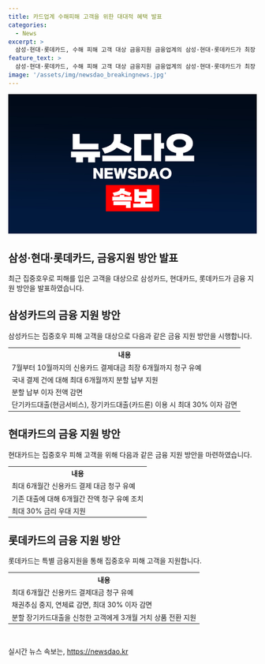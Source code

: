 ```yaml
---
title: 카드업계 수해피해 고객을 위한 대대적 혜택 발표
categories:
  - News
excerpt: >
  삼성·현대·롯데카드, 수해 피해 고객 대상 금융지원 금융업계의 삼성·현대·롯데카드가 최장 6개월까지 신용카드 결제대금 유예, 분할 납부, 이자 감면 등 수해 피해 고객을 위한 금융 지원을 발표했습니다. 피해사실확인서를 제출하면 해당 서비스를 받을 수 있으며, 피해 고객에 대한 금리 우대 혜택도 제공됩니다. 현대카드는 연체 중이더라도 채권추심을 중지하고, 장기카드대출 만기 연장을 지원하며, 롯데카드는 특별 지원을 통해 신규 대출 상품을 신청하는 고객에게 이자 감면 혜택을 주고 있습니다. 해당 서비스는 지역 행정 관청이 발급한 피해사실확인서를 제출하여 받을 수 있으며, 신청 기간은 제한되어 있습니다.
feature_text: >
  삼성·현대·롯데카드, 수해 피해 고객 대상 금융지원 금융업계의 삼성·현대·롯데카드가 최장 6개월까지 신용카드 결제대금 유예, 분할 납부, 이자 감면 등 수해 피해 고객을 위한 금융 지원을 발표했습니다. 피해사실확인서를 제출하면 해당 서비스를 받을 수 있으며, 피해 고객에 대한 금리 우대 혜택도 제공됩니다. 현대카드는 연체 중이더라도 채권추심을 중지하고, 장기카드대출 만기 연장을 지원하며, 롯데카드는 특별 지원을 통해 신규 대출 상품을 신청하는 고객에게 이자 감면 혜택을 주고 있습니다. 해당 서비스는 지역 행정 관청이 발급한 피해사실확인서를 제출하여 받을 수 있으며, 신청 기간은 제한되어 있습니다.
image: '/assets/img/newsdao_breakingnews.jpg'
---
```


<p><img src="/assets/img/newsdao_breakingnews.jpg" alt="firstkoreanews 속보" /></p>

<h2 data-ke-size="size26">삼성·현대·롯데카드, 금융지원 방안 발표</h2>

<p data-ke-size="size16">최근 집중호우로 피해를 입은 고객을 대상으로 삼성카드, 현대카드, 롯데카드가 금융 지원 방안을 발표하였습니다.</p>

<h2 data-ke-size="size24">삼성카드의 금융 지원 방안</h2>

<p data-ke-size="size16">삼성카드는 집중호우 피해 고객을 대상으로 다음과 같은 금융 지원 방안을 시행합니다.</p>

<table>
  <tr>
    <th><b>내용</b></th>
  </tr>
  <tr>
    <td>7월부터 10월까지의 신용카드 결제대금 최장 6개월까지 청구 유예</td>
  </tr>
  <tr>
    <td>국내 결제 건에 대해 최대 6개월까지 분할 납부 지원</td>
  </tr>
  <tr>
    <td>분할 납부 이자 전액 감면</td>
  </tr>
  <tr>
    <td>단기카드대출(현금서비스), 장기카드대출(카드론) 이용 시 최대 30% 이자 감면</td>
  </tr>
</table>

<h2 data-ke-size="size24">현대카드의 금융 지원 방안</h2>

<p data-ke-size="size16">현대카드는 집중호우 피해 고객을 위해 다음과 같은 금융 지원 방안을 마련하였습니다.</p>

<table>
  <tr>
    <th><b>내용</b></th>
  </tr>
  <tr>
    <td>최대 6개월간 신용카드 결제 대금 청구 유예</td>
  </tr>
  <tr>
    <td>기존 대출에 대해 6개월간 잔액 청구 유예 조치</td>
  </tr>
  <tr>
    <td>최대 30% 금리 우대 지원</td>
  </tr>
</table>

<h2 data-ke-size="size24">롯데카드의 금융 지원 방안</h2>

<p data-ke-size="size16">롯데카드는 특별 금융지원을 통해 집중호우 피해 고객을 지원합니다.</p>

<table>
  <tr>
    <th><b>내용</b></th>
  </tr>
  <tr>
    <td>최대 6개월간 신용카드 결제대금 청구 유예</td>
  </tr>
  <tr>
    <td>채권추심 중지, 연체료 감면, 최대 30% 이자 감면</td>
  </tr>
  <tr>
    <td>분할 장기카드대출을 신청한 고객에게 3개월 거치 상품 전환 지원</td>
  </tr>
</table>

<p data-ke-size="size16">&nbsp;</p>
실시간 뉴스 속보는, <a href="https://newsdao.kr" rel="dofollow">https://newsdao.kr</a>


